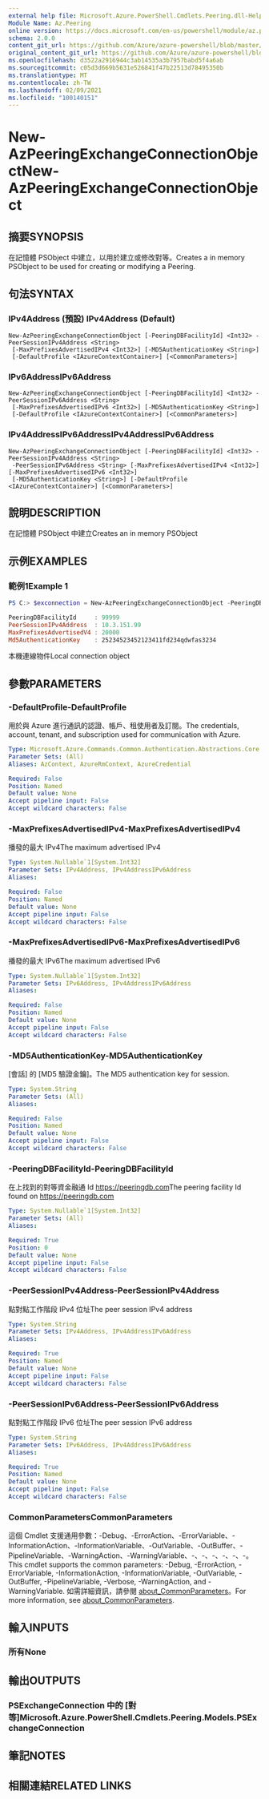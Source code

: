 ```yaml
---
external help file: Microsoft.Azure.PowerShell.Cmdlets.Peering.dll-Help.xml
Module Name: Az.Peering
online version: https://docs.microsoft.com/en-us/powershell/module/az.peering/new-azpeeringexchangeconnectionobject
schema: 2.0.0
content_git_url: https://github.com/Azure/azure-powershell/blob/master/src/Peering/Peering/help/New-AzPeeringExchangeConnectionObject.md
original_content_git_url: https://github.com/Azure/azure-powershell/blob/master/src/Peering/Peering/help/New-AzPeeringExchangeConnectionObject.md
ms.openlocfilehash: d3522a2916944c3ab14535a3b7957babd5f4a6ab
ms.sourcegitcommit: c05d3d669b5631e526841f47b22513d78495350b
ms.translationtype: MT
ms.contentlocale: zh-TW
ms.lasthandoff: 02/09/2021
ms.locfileid: "100140151"
---
```

# <span data-ttu-id="224be-101">New-AzPeeringExchangeConnectionObject</span><span class="sxs-lookup"><span data-stu-id="224be-101">New-AzPeeringExchangeConnectionObject</span></span>

## <span data-ttu-id="224be-102">摘要</span><span class="sxs-lookup"><span data-stu-id="224be-102">SYNOPSIS</span></span>
<span data-ttu-id="224be-103">在記憶體 PSObject 中建立，以用於建立或修改對等。</span><span class="sxs-lookup"><span data-stu-id="224be-103">Creates a in memory PSObject to be used for creating or modifying a Peering.</span></span>

## <span data-ttu-id="224be-104">句法</span><span class="sxs-lookup"><span data-stu-id="224be-104">SYNTAX</span></span>

### <span data-ttu-id="224be-105">IPv4Address (預設) </span><span class="sxs-lookup"><span data-stu-id="224be-105">IPv4Address (Default)</span></span>
```
New-AzPeeringExchangeConnectionObject [-PeeringDBFacilityId] <Int32> -PeerSessionIPv4Address <String>
 [-MaxPrefixesAdvertisedIPv4 <Int32>] [-MD5AuthenticationKey <String>]
 [-DefaultProfile <IAzureContextContainer>] [<CommonParameters>]
```

### <span data-ttu-id="224be-106">IPv6Address</span><span class="sxs-lookup"><span data-stu-id="224be-106">IPv6Address</span></span>
```
New-AzPeeringExchangeConnectionObject [-PeeringDBFacilityId] <Int32> -PeerSessionIPv6Address <String>
 [-MaxPrefixesAdvertisedIPv6 <Int32>] [-MD5AuthenticationKey <String>]
 [-DefaultProfile <IAzureContextContainer>] [<CommonParameters>]
```

### <span data-ttu-id="224be-107">IPv4AddressIPv6Address</span><span class="sxs-lookup"><span data-stu-id="224be-107">IPv4AddressIPv6Address</span></span>
```
New-AzPeeringExchangeConnectionObject [-PeeringDBFacilityId] <Int32> -PeerSessionIPv4Address <String>
 -PeerSessionIPv6Address <String> [-MaxPrefixesAdvertisedIPv4 <Int32>] [-MaxPrefixesAdvertisedIPv6 <Int32>]
 [-MD5AuthenticationKey <String>] [-DefaultProfile <IAzureContextContainer>] [<CommonParameters>]
```

## <span data-ttu-id="224be-108">說明</span><span class="sxs-lookup"><span data-stu-id="224be-108">DESCRIPTION</span></span>
<span data-ttu-id="224be-109">在記憶體 PSObject 中建立</span><span class="sxs-lookup"><span data-stu-id="224be-109">Creates an in memory PSObject</span></span> 

## <span data-ttu-id="224be-110">示例</span><span class="sxs-lookup"><span data-stu-id="224be-110">EXAMPLES</span></span>

### <span data-ttu-id="224be-111">範例1</span><span class="sxs-lookup"><span data-stu-id="224be-111">Example 1</span></span>
```powershell
PS C:> $exconnection = New-AzPeeringExchangeConnectionObject -PeeringDBFacilityId 99999 -PeerSessionIPv4Address 10.3.151.99 -MaxPrefixesAdvertisedIPv4 20000 -MD5AuthenticationKey 25234523452123411fd234qdwfas3234

PeeringDBFacilityId     : 99999
PeerSessionIPv4Address  : 10.3.151.99
MaxPrefixesAdvertisedV4 : 20000
Md5AuthenticationKey    : 25234523452123411fd234qdwfas3234
```

<span data-ttu-id="224be-112">本機連線物件</span><span class="sxs-lookup"><span data-stu-id="224be-112">Local connection object</span></span>

## <span data-ttu-id="224be-113">參數</span><span class="sxs-lookup"><span data-stu-id="224be-113">PARAMETERS</span></span>

### <span data-ttu-id="224be-114">-DefaultProfile</span><span class="sxs-lookup"><span data-stu-id="224be-114">-DefaultProfile</span></span>
<span data-ttu-id="224be-115">用於與 Azure 進行通訊的認證、帳戶、租使用者及訂閱。</span><span class="sxs-lookup"><span data-stu-id="224be-115">The credentials, account, tenant, and subscription used for communication with Azure.</span></span>

```yaml
Type: Microsoft.Azure.Commands.Common.Authentication.Abstractions.Core.IAzureContextContainer
Parameter Sets: (All)
Aliases: AzContext, AzureRmContext, AzureCredential

Required: False
Position: Named
Default value: None
Accept pipeline input: False
Accept wildcard characters: False
```

### <span data-ttu-id="224be-116">-MaxPrefixesAdvertisedIPv4</span><span class="sxs-lookup"><span data-stu-id="224be-116">-MaxPrefixesAdvertisedIPv4</span></span>
<span data-ttu-id="224be-117">播發的最大 IPv4</span><span class="sxs-lookup"><span data-stu-id="224be-117">The maximum advertised IPv4</span></span>

```yaml
Type: System.Nullable`1[System.Int32]
Parameter Sets: IPv4Address, IPv4AddressIPv6Address
Aliases:

Required: False
Position: Named
Default value: None
Accept pipeline input: False
Accept wildcard characters: False
```

### <span data-ttu-id="224be-118">-MaxPrefixesAdvertisedIPv6</span><span class="sxs-lookup"><span data-stu-id="224be-118">-MaxPrefixesAdvertisedIPv6</span></span>
<span data-ttu-id="224be-119">播發的最大 IPv6</span><span class="sxs-lookup"><span data-stu-id="224be-119">The maximum advertised IPv6</span></span>

```yaml
Type: System.Nullable`1[System.Int32]
Parameter Sets: IPv6Address, IPv4AddressIPv6Address
Aliases:

Required: False
Position: Named
Default value: None
Accept pipeline input: False
Accept wildcard characters: False
```

### <span data-ttu-id="224be-120">-MD5AuthenticationKey</span><span class="sxs-lookup"><span data-stu-id="224be-120">-MD5AuthenticationKey</span></span>
<span data-ttu-id="224be-121">[會話] 的 [MD5 驗證金鑰]。</span><span class="sxs-lookup"><span data-stu-id="224be-121">The MD5 authentication key for session.</span></span>

```yaml
Type: System.String
Parameter Sets: (All)
Aliases:

Required: False
Position: Named
Default value: None
Accept pipeline input: False
Accept wildcard characters: False
```

### <span data-ttu-id="224be-122">-PeeringDBFacilityId</span><span class="sxs-lookup"><span data-stu-id="224be-122">-PeeringDBFacilityId</span></span>
<span data-ttu-id="224be-123">在上找到的對等資金融通 Id https://peeringdb.com</span><span class="sxs-lookup"><span data-stu-id="224be-123">The peering facility Id found on https://peeringdb.com</span></span>

```yaml
Type: System.Nullable`1[System.Int32]
Parameter Sets: (All)
Aliases:

Required: True
Position: 0
Default value: None
Accept pipeline input: False
Accept wildcard characters: False
```

### <span data-ttu-id="224be-124">-PeerSessionIPv4Address</span><span class="sxs-lookup"><span data-stu-id="224be-124">-PeerSessionIPv4Address</span></span>
<span data-ttu-id="224be-125">點對點工作階段 IPv4 位址</span><span class="sxs-lookup"><span data-stu-id="224be-125">The peer session IPv4 address</span></span>

```yaml
Type: System.String
Parameter Sets: IPv4Address, IPv4AddressIPv6Address
Aliases:

Required: True
Position: Named
Default value: None
Accept pipeline input: False
Accept wildcard characters: False
```

### <span data-ttu-id="224be-126">-PeerSessionIPv6Address</span><span class="sxs-lookup"><span data-stu-id="224be-126">-PeerSessionIPv6Address</span></span>
<span data-ttu-id="224be-127">點對點工作階段 IPv6 位址</span><span class="sxs-lookup"><span data-stu-id="224be-127">The peer session IPv6 address</span></span>

```yaml
Type: System.String
Parameter Sets: IPv6Address, IPv4AddressIPv6Address
Aliases:

Required: True
Position: Named
Default value: None
Accept pipeline input: False
Accept wildcard characters: False
```

### <span data-ttu-id="224be-128">CommonParameters</span><span class="sxs-lookup"><span data-stu-id="224be-128">CommonParameters</span></span>
<span data-ttu-id="224be-129">這個 Cmdlet 支援通用參數：-Debug、-ErrorAction、-ErrorVariable、-InformationAction、-InformationVariable、-OutVariable、-OutBuffer、-PipelineVariable、-WarningAction、-WarningVariable、-、-、-、-、-、-。</span><span class="sxs-lookup"><span data-stu-id="224be-129">This cmdlet supports the common parameters: -Debug, -ErrorAction, -ErrorVariable, -InformationAction, -InformationVariable, -OutVariable, -OutBuffer, -PipelineVariable, -Verbose, -WarningAction, and -WarningVariable.</span></span> <span data-ttu-id="224be-130">如需詳細資訊，請參閱 [about_CommonParameters](http://go.microsoft.com/fwlink/?LinkID=113216)。</span><span class="sxs-lookup"><span data-stu-id="224be-130">For more information, see [about_CommonParameters](http://go.microsoft.com/fwlink/?LinkID=113216).</span></span>

## <span data-ttu-id="224be-131">輸入</span><span class="sxs-lookup"><span data-stu-id="224be-131">INPUTS</span></span>

### <span data-ttu-id="224be-132">所有</span><span class="sxs-lookup"><span data-stu-id="224be-132">None</span></span>

## <span data-ttu-id="224be-133">輸出</span><span class="sxs-lookup"><span data-stu-id="224be-133">OUTPUTS</span></span>

### <span data-ttu-id="224be-134">PSExchangeConnection 中的 [對等]</span><span class="sxs-lookup"><span data-stu-id="224be-134">Microsoft.Azure.PowerShell.Cmdlets.Peering.Models.PSExchangeConnection</span></span>

## <span data-ttu-id="224be-135">筆記</span><span class="sxs-lookup"><span data-stu-id="224be-135">NOTES</span></span>

## <span data-ttu-id="224be-136">相關連結</span><span class="sxs-lookup"><span data-stu-id="224be-136">RELATED LINKS</span></span>
